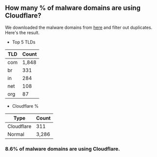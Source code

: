 ## How many % of malware domains are using Cloudflare?


We downloaded the malware domains from [here](https://urlhaus.abuse.ch) and filter out duplicates.
Here's the result.


[//]: # (start replacement)


- Top 5 TLDs

| TLD | Count |
| --- | --- |
| com | 1,848 |
| br | 331 |
| in | 284 |
| net | 108 |
| org | 87 |


- Cloudflare %

| Type | Count |
| --- | --- |
| Cloudflare | 311 |
| Normal | 3,286 |


### 8.6% of malware domains are using Cloudflare.
